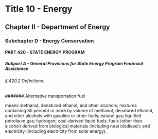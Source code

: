
# Title 10 - Energy
## Chapter II - Department of Energy
### Subchapter D - Energy Conservation
#### PART 420 - STATE ENERGY PROGRAM
##### Subpart A - General Provisions for State Energy Program Financial Assistance
###### § 420.2 Definitions.
####### Alternative transportation fuel

means methanol, denatured ethanol, and other alcohols; mixtures containing 85 percent or more by volume of methanol, denatured ethanol, and other alcohols with gasoline or other fuels; natural gas; liquified petroleum gas; hydrogen; coal-derived liquid fuels; fuels (other than alcohol) derived from biological materials (including neat biodiesel); and electricity (including electricity from solar energy).

